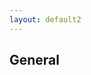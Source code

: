 ```yaml
---
layout: default2
---
```

## General


<svg id="myplot" width="800px" height="400px"></svg>
<svg id="box" width="800px" height="400px"></svg>
<svg id="scatter" width="800px" height="400px"></svg>
<svg id="groupedBox" width="800px" height="800px"></svg>
<script>
    //import * as Plot from "https://cdn.jsdelivr.net/npm/@observablehq/plot@0.6/+esm";
    bar_plot("js/alphabet.csv", "#myplot");
    box_plot("js/24.6.2024.all_queries_domains_with_ranks_and_snapshots.csv", "#box", "h1 Word Count");
    scatter_plot("js/24.6.2024.all_queries_domains_with_ranks_and_snapshots.csv", "#scatter", "h1 Word Count");
    grouped_box_plot("js/all_queries_domains_with_ranks_and_snapshots_small.csv", "#groupedBox", "h1 Word Count");
</script>